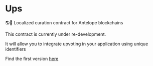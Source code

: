 # Ups
🌎🔺 Localized curation contract for Antelope blockchains

This contract is currently under re-development. 

It will allow you to integrate upvoting in your application using unique identifiers

Find the first version [here](https://github.com/dougbutner/beta-pseudo)